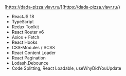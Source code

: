 [https://dada-pizza.vlavr.ru/](https://dada-pizza.vlavr.ru/)

- ReactJS 18
- TypeScript
- Redux Toolkit
- React Router v6
- Axios + Fetch 
- React Hooks
- CSS-Modules / SCSS
- React Content Loader
- React Pagination
- Lodash.Debounce
- Code Splitting, React Loadable, useWhyDidYouUpdate
